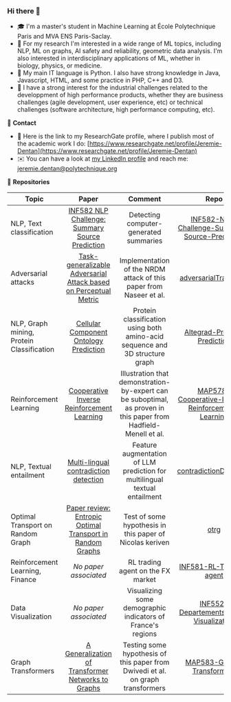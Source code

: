 ### Hi there 👋

- 🎓 I'm a master's student in Machine Learning at École Polytechnique Paris and MVA ENS Paris-Saclay.
- 🔭 For my research I'm interested in a wide range of ML topics, including NLP, ML on graphs, AI safety and reliability, geometric data analysis. I'm also interested in interdisciplinary applications of ML, whether in biology, physics, or medicine.
- 🐍 My main IT language is Python. I also have strong knowledge in Java, Javascript, HTML, and some practice in PHP, C++ and D3.
- 🚀 I have a strong interest for the industrial challenges related to the developpment of high performance products, whether they are business challenges (agile development, user experience, etc) or technical challenges (software architecture, high performance computing, etc).

💬 **Contact**

- 📖 Here is the link to my ResearchGate profile, where I publish most of the academic work I do: [https://www.researchgate.net/profile/Jeremie-Dentan](https://www.researchgate.net/profile/Jeremie-Dentan)
- ✉️ You can have a look at [my LinkedIn profile](https://www.linkedin.com/in/jeremiedentan/) and reach me: [jeremie.dentan@polytechnique.org](mailto:jeremie.dentan@polytechnique.org)

🌱 **Repositories**

|Topic|Paper|Comment|Repo|
|---|:---:|:---:|:---:|
NLP, Text classification|[INF582 NLP Challenge: Summary Source Prediction](http://dx.doi.org/10.13140/RG.2.2.20076.85125)|Detecting computer-generated summaries|[INF582-NLP-Challenge-Summary-Source-Prediction](https://github.com/DentanJeremie/INF582-NLP-Challenge-Summary-Source-Prediction)
Adversarial attacks|[Task-generalizable Adversarial Attack based on Perceptual Metric](https://arxiv.org/abs/1811.09020)|Implementation of the NRDM attack of this paper from Naseer et al.|[adversarialTransferts](https://github.com/DentanJeremie/adversarialTransferts)
NLP, Graph mining, Protein Classification|[Cellular Component Ontology Prediction](http://dx.doi.org/10.13140/RG.2.2.11688.24321)|Protein classification using both amino-acid sequence and 3D structure graph|[Altegrad-Protein-Prediction](https://github.com/DentanJeremie/Altegrad-Protein-Prediction)
Reinforcement Learning|[Cooperative Inverse Reinforcement Learning](https://arxiv.org/abs/1606.03137)|Illustration that demonstration-by-expert can be suboptimal, as proven in this paper from Hadfield-Menell et al.|[MAP578-Cooperative-Inverse-Reinforcement-Learning](https://github.com/DentanJeremie/MAP578-Cooperative-Inverse-Reinforcement-Learning)
NLP, Textual entailment|[Multi-lingual contradiction detection](http://dx.doi.org/10.13140/RG.2.2.15043.68649)|Feature augmentation of LLM prediction for multilingual textual entailment|[contradictionDetection](https://github.com/DentanJeremie/contradictionDetection)
Optimal Transport on Random Graph|[Paper review: Entropic Optimal Transport in Random Graphs](http://dx.doi.org/10.13140/RG.2.2.21754.57285)|Test of some hypothesis in this paper of Nicolas keriven|[otrg](https://github.com/DentanJeremie/otrg)
Reinforcement Learning, Finance|*No paper associated*|RL trading agent on the FX market|[INF581-RL-Trading-agent](https://github.com/DentanJeremie/INF581-RL-Trading-agent)
Data Visualization|*No paper associated*|Visualizing some demographic indicators of France's regions|[INF552-Departements-Data-Visualization](https://github.com/DentanJeremie/INF552-Departements-Data-Visualization)
Graph Transformers|[A Generalization of Transformer Networks to Graphs](https://arxiv.org/abs/2012.09699)|Testing some hypothesis of this paper from Dwivedi et al. on graph transformers|[MAP583-Graph-Transformers](https://github.com/DentanJeremie/MAP583-Graph-Transformers)
